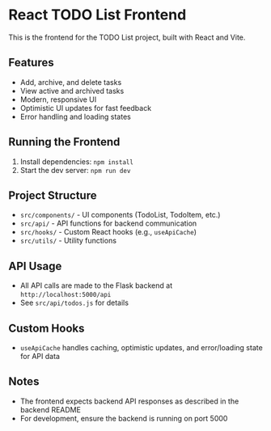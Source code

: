 # React TODO List Frontend

This is the frontend for the TODO List project, built with React and Vite.

## Features
- Add, archive, and delete tasks
- View active and archived tasks
- Modern, responsive UI
- Optimistic UI updates for fast feedback
- Error handling and loading states

## Running the Frontend
1. Install dependencies: `npm install`
2. Start the dev server: `npm run dev`

## Project Structure
- `src/components/` - UI components (TodoList, TodoItem, etc.)
- `src/api/` - API functions for backend communication
- `src/hooks/` - Custom React hooks (e.g., `useApiCache`)
- `src/utils/` - Utility functions

## API Usage
- All API calls are made to the Flask backend at `http://localhost:5000/api`
- See `src/api/todos.js` for details

## Custom Hooks
- `useApiCache` handles caching, optimistic updates, and error/loading state for API data

## Notes
- The frontend expects backend API responses as described in the backend README
- For development, ensure the backend is running on port 5000
